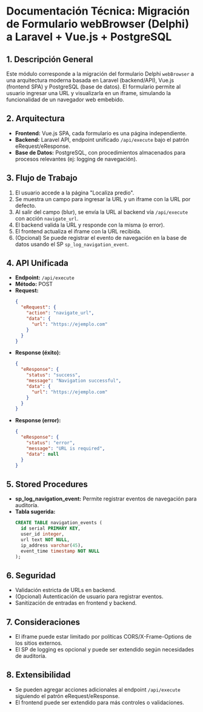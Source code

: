 # Documentación Técnica: Migración de Formulario webBrowser (Delphi) a Laravel + Vue.js + PostgreSQL

## 1. Descripción General
Este módulo corresponde a la migración del formulario Delphi `webBrowser` a una arquitectura moderna basada en Laravel (backend/API), Vue.js (frontend SPA) y PostgreSQL (base de datos). El formulario permite al usuario ingresar una URL y visualizarla en un iframe, simulando la funcionalidad de un navegador web embebido.

## 2. Arquitectura
- **Frontend:** Vue.js SPA, cada formulario es una página independiente.
- **Backend:** Laravel API, endpoint unificado `/api/execute` bajo el patrón eRequest/eResponse.
- **Base de Datos:** PostgreSQL, con procedimientos almacenados para procesos relevantes (ej: logging de navegación).

## 3. Flujo de Trabajo
1. El usuario accede a la página "Localiza predio".
2. Se muestra un campo para ingresar la URL y un iframe con la URL por defecto.
3. Al salir del campo (blur), se envía la URL al backend vía `/api/execute` con acción `navigate_url`.
4. El backend valida la URL y responde con la misma (o error).
5. El frontend actualiza el iframe con la URL recibida.
6. (Opcional) Se puede registrar el evento de navegación en la base de datos usando el SP `sp_log_navigation_event`.

## 4. API Unificada
- **Endpoint:** `/api/execute`
- **Método:** POST
- **Request:**
  ```json
  {
    "eRequest": {
      "action": "navigate_url",
      "data": {
        "url": "https://ejemplo.com"
      }
    }
  }
  ```
- **Response (éxito):**
  ```json
  {
    "eResponse": {
      "status": "success",
      "message": "Navigation successful",
      "data": {
        "url": "https://ejemplo.com"
      }
    }
  }
  ```
- **Response (error):**
  ```json
  {
    "eResponse": {
      "status": "error",
      "message": "URL is required",
      "data": null
    }
  }
  ```

## 5. Stored Procedures
- **sp_log_navigation_event:** Permite registrar eventos de navegación para auditoría.
- **Tabla sugerida:**
  ```sql
  CREATE TABLE navigation_events (
    id serial PRIMARY KEY,
    user_id integer,
    url text NOT NULL,
    ip_address varchar(45),
    event_time timestamp NOT NULL
  );
  ```

## 6. Seguridad
- Validación estricta de URLs en backend.
- (Opcional) Autenticación de usuario para registrar eventos.
- Sanitización de entradas en frontend y backend.

## 7. Consideraciones
- El iframe puede estar limitado por políticas CORS/X-Frame-Options de los sitios externos.
- El SP de logging es opcional y puede ser extendido según necesidades de auditoría.

## 8. Extensibilidad
- Se pueden agregar acciones adicionales al endpoint `/api/execute` siguiendo el patrón eRequest/eResponse.
- El frontend puede ser extendido para más controles o validaciones.
